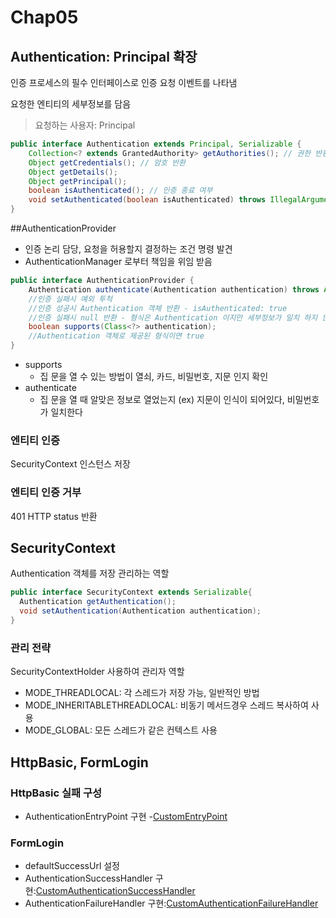 # Chap05

## Authentication: Principal 확장
인증 프로세스의 필수 인터페이스로 인증 요청 이벤트를 나타냄

요청한 엔티티의 세부정보를 담음
> 요청하는 사용자: Principal
```java
public interface Authentication extends Principal, Serializable {
    Collection<? extends GrantedAuthority> getAuthorities(); // 권한 반환
    Object getCredentials(); // 암호 반환
    Object getDetails();
    Object getPrincipal();
    boolean isAuthenticated(); // 인증 종료 여부
    void setAuthenticated(boolean isAuthenticated) throws IllegalArgumentException;
}
```

##AuthenticationProvider 
- 인증 논리 담당, 요청을 허용할지 결정하는 조건 명령 발견
- AuthenticationManager 로부터 책임을 위임 받음
```java
public interface AuthenticationProvider {
    Authentication authenticate(Authentication authentication) throws AuthenticationException;
    //인증 실패시 예외 투척
    //인증 성공시 Authentication 객체 반환 - isAuthenticated: true
    //인증 실패시 null 반환 - 형식은 Authentication 이지만 세부정보가 일치 하지 않음
    boolean supports(Class<?> authentication);
    //Authentication 객체로 제공된 형식이면 true
}
```
- supports
  - 집 문을 열 수 있는 방법이 열쇠, 카드, 비밀번호, 지문 인지 확인
- authenticate
  - 집 문을 열 때 알맞은 정보로 열었는지 (ex) 지문이 인식이 되어있다, 비밀번호가 일치한다
### 엔티티 인증
SecurityContext 인스턴스 저장

### 엔티티 인증 거부
401 HTTP status 반환

## SecurityContext

Authentication 객체를 저장 관리하는 역할

```java
public interface SecurityContext extends Serializable{
  Authentication getAuthentication();
  void setAuthentication(Authentication authentication);
}
```

### 관리 전략
SecurityContextHolder 사용하여 관리자 역할

- MODE_THREADLOCAL: 각 스레드가 저장 가능, 일반적인 방법
- MODE_INHERITABLETHREADLOCAL: 비동기 메서드경우 스레드 복사하여 사용
- MODE_GLOBAL: 모든 스레드가 같은 컨텍스트 사용

## HttpBasic, FormLogin
### HttpBasic 실패 구성
- AuthenticationEntryPoint 구현
-[CustomEntryPoint](/src/main/java/com/jhs/springsecuritybasic/chap05/CustomEntryPoint.java)

### FormLogin
- defaultSuccessUrl 설정
- AuthenticationSuccessHandler 구현:[CustomAuthenticationSuccessHandler](/src/main/java/com/jhs/springsecuritybasic/chap05/CustomAuthenticationSuccessHandler.java)
- AuthenticationFailureHandler 구현:[CustomAuthenticationFailureHandler](/src/main/java/com/jhs/springsecuritybasic/chap05/CustomAuthenticationFailureHandler.java)
